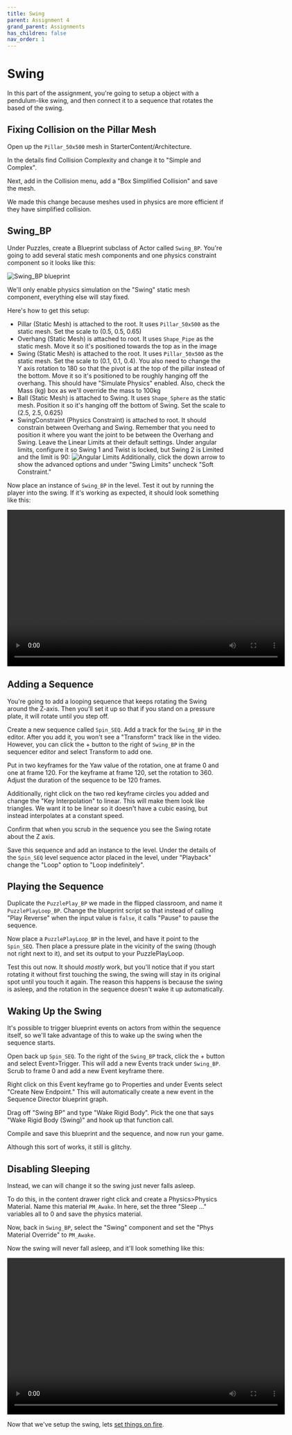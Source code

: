 ```yaml
---
title: Swing
parent: Assignment 4
grand_parent: Assignments
has_children: false
nav_order: 1
---
```


# Swing

In this part of the assignment, you're going to setup a object with a pendulum-like swing, and then connect it to a sequence that rotates the based of the swing.

## Fixing Collision on the Pillar Mesh

Open up the `Pillar_50x500` mesh in StarterContent/Architecture.

In the details find Collision Complexity and change it to "Simple and Complex".

Next, add in the Collision menu, add a "Box Simplified Collision" and save the mesh.

We made this change because meshes used in physics are more efficient if they have simplified collision.

## Swing_BP

Under Puzzles, create a Blueprint subclass of Actor called `Swing_BP`. You're going to add several static mesh components and one physics constraint component so it looks like this:

![Swing_BP blueprint](images/04/swing.png)

We'll only enable physics simulation on the "Swing" static mesh component, everything else will stay fixed.

Here's how to get this setup:

- Pillar (Static Mesh) is attached to the root. It uses `Pillar_50x500` as the static mesh. Set the scale to (0.5, 0.5, 0.65)
- Overhang (Static Mesh) is attached to root. It uses `Shape_Pipe` as the static mesh. Move it so it's positioned towards the top as in the image
- Swing (Static Mesh) is attached to the root. It uses `Pillar_50x500` as the static mesh. Set the scale to (0.1, 0.1, 0.4). You also need to change the Y axis rotation to 180 so that the pivot is at the top of the pillar instead of the bottom. Move it so it's positioned to be roughly hanging off the overhang. This should have "Simulate Physics" enabled. Also, check the Mass (kg) box as we'll override the mass to 100kg
- Ball (Static Mesh) is attached to Swing. It uses `Shape_Sphere` as the static mesh. Position it so it's hanging off the bottom of Swing. Set the scale to (2.5, 2.5, 0.625)
- SwingConstraint (Physics Constraint) is attached to root. It should constrain between Overhang and Swing. Remember that you need to position it where you want the joint to be between the Overhang and Swing. Leave the Linear Limits at their default settings. Under angular limits, configure it so Swing 1 and Twist is locked, but Swing 2 is Limited and the limit is 90:
  ![Angular Limits](images/04/angular.png)
  Additionally, click the down arrow to show the advanced options and under "Swing Limits" uncheck "Soft Constraint."

Now place an instance of `Swing_BP` in the level. Test it out by running the player into the swing. If it's working as expected, it should look something like this:

<video style="display:block; margin: 0 auto;" width="640" height="360" controls>
  <source src="assets/Swing.mp4" type="video/mp4">
</video>

## Adding a Sequence

You're going to add a looping sequence that keeps rotating the Swing around the Z-axis. Then you'll set it up so that if you stand on a pressure plate, it will rotate until you step off.

Create a new sequence called `Spin_SEQ`. Add a track for the `Swing_BP` in the editor. After you add it, you won't see a "Transform" track like in the video. However, you can click the + button to the right of `Swing_BP` in the sequencer editor and select Transform to add one.

Put in two keyframes for the Yaw value of the rotation, one at frame 0 and one at frame 120. For the keyframe at frame 120, set the rotation to 360. Adjust the duration of the sequence to be 120 frames.

Additionally, right click on the two red keyframe circles you added and change the "Key Interpolation" to linear. This will make them look like triangles. We want it to be linear so it doesn't have a cubic easing, but instead interpolates at a constant speed.

Confirm that when you scrub in the sequence you see the Swing rotate about the Z axis.

Save this sequence and add an instance to the level. Under the details of the `Spin_SEQ` level sequence actor placed in the level, under "Playback" change the "Loop" option to "Loop indefinitely".

## Playing the Sequence

Duplicate the `PuzzlePlay_BP` we made in the flipped classroom, and name it `PuzzlePlayLoop_BP`. Change the blueprint script so that instead of calling "Play Reverse" when the input value is `false`, it calls "Pause" to pause the sequence.

Now place a `PuzzlePlayLoop_BP` in the level, and have it point to the `Spin_SEQ`. Then place a pressure plate in the vicinity of the swing (though not right next to it), and set its output to your PuzzlePlayLoop.

Test this out now. It should _mostly_ work, but you'll notice that if you start rotating it without first touching the swing, the swing will stay in its original spot until you touch it again. The reason this happens is because the swing is asleep, and the rotation in the sequence doesn't wake it up automatically.

## Waking Up the Swing

It's possible to trigger blueprint events on actors from within the sequence itself, so we'll take advantage of this to wake up the swing when the sequence starts.

Open back up `Spin_SEQ`. To the right of the `Swing_BP` track, click the + button and select Event>Trigger. This will add a new Events track under `Swing_BP`. Scrub to frame 0 and add a new Event keyframe there.

Right click on this Event keyframe go to Properties and under Events select "Create New Endpoint." This will automatically create a new event in the Sequence Director blueprint graph.

Drag off "Swing BP" and type "Wake Rigid Body". Pick the one that says "Wake Rigid Body (Swing)" and hook up that function call.

Compile and save this blueprint and the sequence, and now run your game.

Although this sort of works, it still is glitchy.

## Disabling Sleeping

Instead, we can will change it so the swing just never falls asleep.

To do this, in the content drawer right click and create a Physics>Physics Material. Name this material `PM_Awake`. In here, set the three "Sleep ..." variables all to 0 and save the physics material.

Now, back in `Swing_BP`, select the "Swing" component and set the "Phys Material Override" to `PM_Awake`.

Now the swing will never fall asleep, and it'll look something like this:

<video style="display:block; margin: 0 auto;" width="640" height="360" controls>
  <source src="assets/SpinSeq.mp4" type="video/mp4">
</video>

Now that we've setup the swing, lets [set things on fire](04-02.html).

